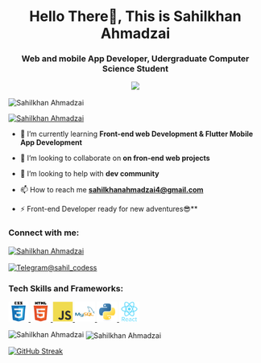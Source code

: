 <h1 align="center">Hello There👋, This is Sahilkhan Ahmadzai</h1>
<h3 align="center">Web and mobile App Developer, Udergraduate Computer Science Student</h3>
<div id="header" align="center">
  <img src="https://media.giphy.com/media/qgQUggAC3Pfv687qPC/giphy.gif"/>
</div>

<p align="left"> <img src="https://komarev.com/ghpvc/?username=sahil-codess&label=Profile%20views&color=0e75b6&style=flat" alt="Sahilkhan Ahmadzai" /> </p>

<p align="left"> <a href="https://twitter.com/sahil_codess" target="blank"><img src="https://img.shields.io/twitter/follow/sahil_codess?logo=twitter&style=for-the-badge" alt="Sahilkhan Ahmadzai" /></a> </p>

- 🌱 I’m currently learning **Front-end web Development & Flutter Mobile App Development**

- 👯 I’m looking to collaborate on **on fron-end web projects**

- 🤝 I’m looking to help with **dev community**

- 📫 How to reach me **sahilkhanahmadzai4@gmail.com**

- ⚡ Front-end Developer ready for new adventures😎**

<h3 align="left">Connect with me:</h3>
<p align="left">
<a href="https://twitter.com/sahil_codess" target="blank"><img align="center" src="https://raw.githubusercontent.com/rahuldkjain/github-profile-readme-generator/master/src/images/icons/Social/twitter.svg" alt="Sahilkhan Ahmadzai" height="30" width="40" /></a>
</p>
<p align="left">
<a href="https://t.me/sahil_codess" target="blank"><img align="center" src="https://raw.githubusercontent.com/rahuldkjain/github-profile-readme-generator/master/src/images/icons/Social/telegram.svg" alt="Telegram@sahil_codess" height="30" width="40" /></a>
</p>

<h3 align="left">Tech Skills and Frameworks:</h3>
<p align="left"> <a href="https://www.w3schools.com/css/" target="_blank" rel="noreferrer"> <img src="https://raw.githubusercontent.com/devicons/devicon/master/icons/css3/css3-original-wordmark.svg" alt="css3" width="40" height="40"/> </a> <a href="https://www.w3.org/html/" target="_blank" rel="noreferrer"> <img src="https://raw.githubusercontent.com/devicons/devicon/master/icons/html5/html5-original-wordmark.svg" alt="html5" width="40" height="40"/> </a> <a href="https://www.adobe.com/in/products/illustrator.html" target="_blank" rel="noreferrer">  </a> <a href="https://developer.mozilla.org/en-US/docs/Web/JavaScript" target="_blank" rel="noreferrer"> <img src="https://raw.githubusercontent.com/devicons/devicon/master/icons/javascript/javascript-original.svg" alt="javascript" width="40" height="40"/> </a> <a href="https://www.mysql.com/" target="_blank" rel="noreferrer"> <img src="https://raw.githubusercontent.com/devicons/devicon/master/icons/mysql/mysql-original-wordmark.svg" alt="mysql" width="40" height="40"/> </a> <a href="https://www.python.org" target="_blank" rel="noreferrer"> <img src="https://raw.githubusercontent.com/devicons/devicon/master/icons/python/python-original.svg" alt="python" width="40" height="40"/> </a> <a href="https://reactjs.org/" target="_blank" rel="noreferrer"> <img src="https://raw.githubusercontent.com/devicons/devicon/master/icons/react/react-original-wordmark.svg" alt="react" width="40" height="40"/> </a> </p>

<p><img align="left" src="https://github-readme-stats.vercel.app/api/top-langs/?username=sahil-codess&layout=compact&theme=vision-friendly-dark" alt="Sahilkhan Ahmadzai" /></p>

<p>&nbsp;<img align="center" src="https://github-readme-stats.vercel.app/api?username=sahil-codess&show_icons=true&locale=en&theme=vision-friendly-dark" alt="Sahilkhan Ahmadzai" /></p>

[![GitHub Streak](http://github-readme-streak-stats.herokuapp.com?user=sahil-codess&theme=dark&background=000000)](https://git.io/streak-stats)

